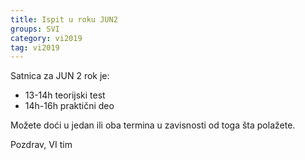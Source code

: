 ```yaml
---
title: Ispit u roku JUN2
groups: SVI
category: vi2019
tag: vi2019
---
```


Satnica za JUN 2 rok je:
- 13-14h teorijski test
- 14h-16h praktični deo

Možete doći u jedan ili oba termina u zavisnosti od toga šta polažete.

Pozdrav,
VI tim

